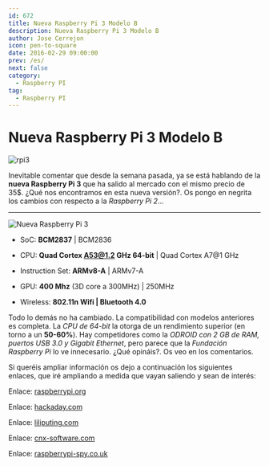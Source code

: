 ```yaml
---
id: 672
title: Nueva Raspberry Pi 3 Modelo B
description: Nueva Raspberry Pi 3 Modelo B
author: Jose Cerrejon
icon: pen-to-square
date: 2016-02-29 09:00:00
prev: /es/
next: false
category:
  - Raspberry PI
tag:
  - Raspberry PI
---
```


# Nueva Raspberry Pi 3 Modelo B

![rpi3](/images/2016/02/rpi3.png)

Inevitable comentar que desde la semana pasada, ya se está hablando de la **nueva Raspberry Pi 3** que ha salido al mercado con el mismo precio de 35$. ¿Qué nos encontramos en esta nueva versión?. Os pongo en negrita los cambios con respecto a la *Raspberry Pi 2*...

- - -
![Nueva Raspberry Pi 3](/images/2016/02/Raspberry_Pi_3_Large.jpg "Nueva Raspberry Pi 3")

* SoC: **BCM2837** | BCM2836

* CPU: **Quad Cortex A53@1.2 GHz 64-bit** | Quad Cortex A7@1 GHz

* Instruction Set: **ARMv8-A** | ARMv7-A 

* GPU: **400 Mhz** (3D core a 300MHz) | 250MHz

* Wireless: **802.11n Wifi | Bluetooth 4.0**

Todo lo demás no ha cambiado. La compatibilidad con modelos anteriores es completa. La *CPU de 64-bit* la otorga de un rendimiento superior (en torno a un **50-60%**). Hay competidores como la *ODROID con 2 GB de RAM, puertos USB 3.0 y Gigabit Ethernet*, pero parece que la *Fundación Raspberry Pi* lo ve innecesario. ¿Qué opináis?. Os veo en los comentarios.

Si queréis ampliar información os dejo a continuación los siguientes enlaces, que iré ampliando a medida que vayan saliendo y sean de interés:

Enlace: [raspberrypi.org](https://www.raspberrypi.org/blog/raspberry-pi-3-on-sale/)

Enlace: [hackaday.com](https://hackaday.com/2016/02/28/introducing-the-raspberry-pi-3/)

Enlace: [liliputing.com](http://liliputing.com/2016/02/raspberry-pi-3-to-feature-on-board-wifi-bluetooth.html)

Enlace: [cnx-software.com](http://www.cnx-software.com/2016/02/29/raspberry-pi-3-board-is-powered-by-broadcom-bcm2827-cortex-a53-processor-sells-for-35/)

Enlace: [raspberrypi-spy.co.uk](http://www.raspberrypi-spy.co.uk/2016/02/introducing-the-raspberry-pi-3-model-b/)